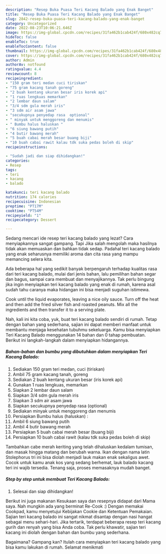 ```yaml
---
description: "Resep Buka Puasa Teri Kacang Balado yang Enak Banget"
title: "Resep Buka Puasa Teri Kacang Balado yang Enak Banget"
slug: 2842-resep-buka-puasa-teri-kacang-balado-yang-enak-banget
category: Uncategorized
date: 2022-08-23T10:06:21.646Z
image: https://img-global.cpcdn.com/recipes/31fa462b1cab424f/680x482cq70/teri-kacang-balado-foto-resep-utama.jpg
hideToc: false
enableToc: true
enableTocContent: false
thumbnail: https://img-global.cpcdn.com/recipes/31fa462b1cab424f/680x482cq70/teri-kacang-balado-foto-resep-utama.jpg
cover: https://img-global.cpcdn.com/recipes/31fa462b1cab424f/680x482cq70/teri-kacang-balado-foto-resep-utama.jpg
author: Admin
authorAv: notfound
ratingvalue: 4.4
reviewcount: 8
recipeingredient:
- "150 gram teri medan cuci tiriskan"
- "75 gram kacang tanah goreng"
- "2 buah kentang ukuran besar iris korek api"
- "1 ruas lengkuas memarkan"
- "2 lembar daun salam"
- "3/4 sdm gula merah iris"
- "3 sdm air asam jawa"
- "secukupnya penyedap rasa  optional"
- " minyak untuk menggoreng dan menumis"
- " Bumbu halus haluskan "
- "6 siung bawang putih"
- "4 butir bawang merah"
- "5 buah cabai merah besar buang biji"
- "10 buah cabai rawit kalau tdk suka pedas boleh di skip"
recipeinstructions:

- "Sudah jadi dan siap dihidangkan!"
categories:
- Resep
tags:
- teri
- kacang
- balado

katakunci: teri kacang balado 
nutrition: 174 calories
recipecuisine: Indonesian
preptime: "PT17M"
cooktime: "PT54M"
recipeyield: "1"
recipecategory: Dessert

---
```



Sedang mencari ide resep teri kacang balado yang lezat? Cara menyiapkannya sangat gampang. Tapi Jika salah mengolah maka hasilnya tidak akan memuaskan dan bahkan tidak sedap. Padahal teri kacang balado yang enak seharusnya memiliki aroma dan cita rasa yang mampu memancing selera kita.


Ada beberapa hal yang sedikit banyak berpengaruh terhadap kualitas rasa dari teri kacang balado, mulai dari jenis bahan, lalu pemilihan bahan segar dan bagus, sampai cara membuat dan menyajikannya. Tak perlu bingung jika ingin menyiapkan teri kacang balado yang enak di rumah, karena asal sudah tahu caranya maka hidangan ini bisa menjadi suguhan istimewa.

Cook until the liquid evaporates, leaving a nice oily sauce. Turn off the heat and then add the fried silver fish and roasted peanuts. Mix all the ingredients and then transfer it to a serving plate.


Nah, kali ini kita coba, yuk, buat teri kacang balado sendiri di rumah. Tetap dengan bahan yang sederhana, sajian ini dapat memberi manfaat untuk membantu menjaga kesehatan tubuhmu sekeluarga. Kamu bisa menyiapkan Teri Kacang Balado menggunakan 14 bahan dan 0 tahap pembuatan. Berikut ini langkah-langkah dalam menyiapkan hidangannya.

<!--inarticleads1-->

##### Bahan-bahan dan bumbu yang dibutuhkan dalam menyiapkan Teri Kacang Balado:

1. Sediakan 150 gram teri medan, cuci (tiriskan)
1. Ambil 75 gram kacang tanah, goreng
1. Sediakan 2 buah kentang ukuran besar (iris korek api)
1. Gunakan 1 ruas lengkuas, memarkan
1. Siapkan 2 lembar daun salam
1. Siapkan 3/4 sdm gula merah iris
1. Siapkan 3 sdm air asam jawa
1. Siapkan secukupnya penyedap rasa  (optional)
1. Sediakan  minyak untuk menggoreng dan menumis
1. Persiapkan  Bumbu halus (haluskan) :
1. Ambil 6 siung bawang putih
1. Ambil 4 butir bawang merah
1. Persiapkan 5 buah cabai merah besar (buang biji)
1. Persiapkan 10 buah cabai rawit (kalau tdk suka pedas boleh di skip)


Tambahkan cabe merah keriting yang telah dihaluskan kedalam tumisan, dan masak hingga matang dan berubah warna. Ikan dengan nama latin Stolephorus tri ini bisa diolah menjadi lauk makan enak sekaligus awet. Cocok untuk kamu anak kos yang sedang berhemat, lauk balado kacang teri ini wajib tersedia. Tenang saja, proses memasaknya mudah banget. 

<!--inarticleads2-->

##### Step by step untuk membuat Teri Kacang Balado:


1. Selesai dan siap dihidangkan!

Berikut ini juga makanan Kesukaan saya dan resepnya didapat dari Mama saya. Nah mungkin ada yang berminat Re-Cook :) Dengan memakai Cookpad, kamu menyetujui Kebijakan Cookie dan Ketentuan Pemakaian. Sajian teri kacang balado ini sangat nikmat disantap dengan nasi hangat sebagai menu sehari-hari. Jika tertarik, terdapat beberapa resep teri kacang gurih dan renyah yang bisa Anda coba. Tak perlu khawatir, sajian teri kacang ini diolah dengan bahan dan bumbu yang sederhana. 

Bagaimana? Gampang kan? Itulah cara menyiapkan teri kacang balado yang bisa kamu lakukan di rumah. Selamat menikmati

